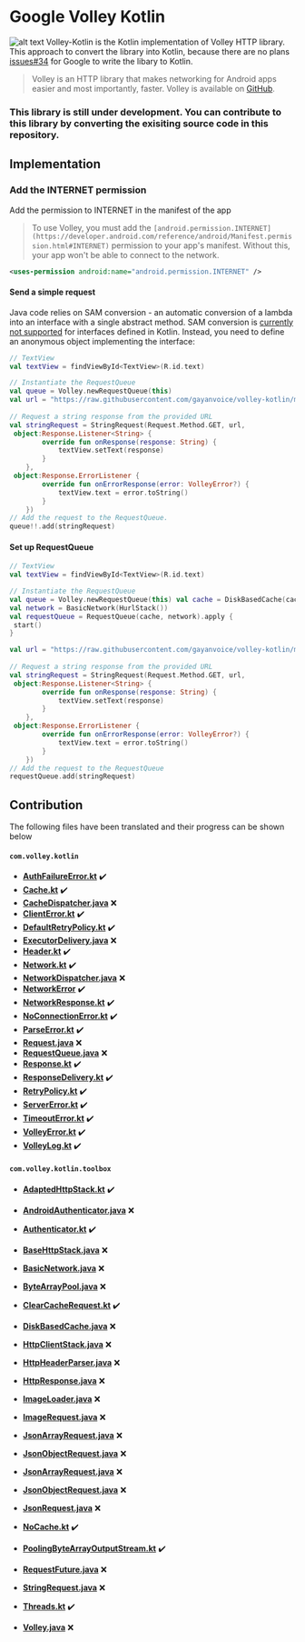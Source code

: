 # Google Volley Kotlin
![alt text](https://raw.githubusercontent.com/gayanvoice/volley-kotlin/master/data/volleyball.png "Logo Title Text 1")
Volley-Kotlin is the Kotlin implementation of Volley HTTP library. This approach to convert the library into Kotlin, because there are no plans [issues#34](https://github.com/google/volley/issues/34) for Google to write the libary to Kotlin.

>Volley is an HTTP library that makes networking for Android apps easier and most importantly, faster. Volley is available on [GitHub](https://github.com/google/volley).

### This library is still under development. You can contribute to this library by converting the exisiting source code in this repository.

##  Implementation
### Add the INTERNET permission
Add the permission to INTERNET in the manifest of the app
>To use Volley, you must add the `[android.permission.INTERNET](https://developer.android.com/reference/android/Manifest.permission.html#INTERNET)` permission to your app's manifest. Without this, your app won't be able to connect to the network.

```XML
<uses-permission android:name="android.permission.INTERNET" />
```
#### Send a simple request
Java code relies on SAM conversion - an automatic conversion of a lambda into an interface with a single abstract method. SAM conversion is [currently not supported](https://youtrack.jetbrains.com/issue/KT-7770) for interfaces defined in Kotlin. Instead, you need to define an anonymous object implementing the interface:
```Kotlin
// TextView
val textView = findViewById<TextView>(R.id.text)

// Instantiate the RequestQueue
val queue = Volley.newRequestQueue(this)  
val url = "https://raw.githubusercontent.com/gayanvoice/volley-kotlin/master/data/sample.txt" 
 
// Request a string response from the provided URL
val stringRequest = StringRequest(Request.Method.GET, url,  
 object:Response.Listener<String> {  
        override fun onResponse(response: String) {  
            textView.setText(response)  
        }  
    },  
 object:Response.ErrorListener {  
        override fun onErrorResponse(error: VolleyError?) {  
            textView.text = error.toString()  
        }  
    })
// Add the request to the RequestQueue.  
queue!!.add(stringRequest)
```
#### Set up RequestQueue
```Kotlin
// TextView
val textView = findViewById<TextView>(R.id.text)

// Instantiate the RequestQueue
val queue = Volley.newRequestQueue(this) val cache = DiskBasedCache(cacheDir, 1024 * 1024) // 1MB cap  
val network = BasicNetwork(HurlStack())  
val requestQueue = RequestQueue(cache, network).apply {  
 start()
}

val url = "https://raw.githubusercontent.com/gayanvoice/volley-kotlin/master/data/sample.txt" 
 
// Request a string response from the provided URL
val stringRequest = StringRequest(Request.Method.GET, url,  
 object:Response.Listener<String> {  
        override fun onResponse(response: String) {  
            textView.setText(response)  
        }  
    },  
 object:Response.ErrorListener {  
        override fun onErrorResponse(error: VolleyError?) {  
            textView.text = error.toString()  
        }  
    })
// Add the request to the RequestQueue
requestQueue.add(stringRequest)
```
## Contribution

The following files have been translated and their progress can be shown below

#### `com.volley.kotlin`
 - **[AuthFailureError.kt](https://github.com/gayanvoice/volley-kotlin/blob/master/library/src/main/java/com/volley/kotlin/AuthFailureError.kt)** ✔️
 - **[Cache.kt](https://github.com/gayanvoice/volley-kotlin/blob/master/library/src/main/java/com/volley/kotlin/Cache.kt)** ✔️
 - **[CacheDispatcher.java](https://github.com/gayanvoice/volley-kotlin/blob/master/library/src/main/java/com/volley/kotlin/CacheDispatcher.java)** ❌
 - **[ClientError.kt](https://github.com/gayanvoice/volley-kotlin/blob/master/library/src/main/java/com/volley/kotlin/ClientError.kt)** ✔️
 - **[DefaultRetryPolicy.kt](https://github.com/gayanvoice/volley-kotlin/blob/master/library/src/main/java/com/volley/kotlin/DefaultRetryPolicy.kt)** ✔️
 - **[ExecutorDelivery.java](https://github.com/gayanvoice/volley-kotlin/blob/master/library/src/main/java/com/volley/kotlin/ExecutorDelivery.java)** ❌
 - **[Header.kt](https://github.com/gayanvoice/volley-kotlin/blob/master/library/src/main/java/com/volley/kotlin/Header.kt)** ✔️
 - **[Network.kt](https://github.com/gayanvoice/volley-kotlin/blob/master/library/src/main/java/com/volley/kotlin/Network.java)** ✔️
 - **[NetworkDispatcher.java](https://github.com/gayanvoice/volley-kotlin/blob/master/library/src/main/java/com/volley/kotlin/NetworkDispatcher.java)** ❌
 - **[NetworkError](https://github.com/gayanvoice/volley-kotlin/blob/master/library/src/main/java/com/volley/kotlin/NetworkError.kt)** ✔️
 - **[NetworkResponse.kt](https://github.com/gayanvoice/volley-kotlin/blob/master/library/src/main/java/com/volley/kotlin/NetworkResponse.kt)** ✔️
 - **[NoConnectionError.kt](https://github.com/gayanvoice/volley-kotlin/blob/master/library/src/main/java/com/volley/kotlin/NoConnectionError.kt)** ✔️
 - **[ParseError.kt](https://github.com/gayanvoice/volley-kotlin/blob/master/library/src/main/java/com/volley/kotlin/ParseError.kt)** ✔️
 - **[Request.java](https://github.com/gayanvoice/volley-kotlin/blob/master/library/src/main/java/com/volley/kotlin/Request.java)** ❌
 - **[RequestQueue.java](https://github.com/gayanvoice/volley-kotlin/blob/master/library/src/main/java/com/volley/kotlin/RequestQueue.java)** ❌
 - **[Response.kt](https://github.com/gayanvoice/volley-kotlin/blob/master/library/src/main/java/com/volley/kotlin/Response.kt)** ✔️
 - **[ResponseDelivery.kt](https://github.com/gayanvoice/volley-kotlin/blob/master/library/src/main/java/com/volley/kotlin/ResponseDelivery.kt)** ✔️
 - **[RetryPolicy.kt](https://github.com/gayanvoice/volley-kotlin/blob/master/library/src/main/java/com/volley/kotlin/RetryPolicy.kt)** ✔️ 
 - **[ServerError.kt](https://github.com/gayanvoice/volley-kotlin/blob/master/library/src/main/java/com/volley/kotlin/ServerError.kt)** ✔️
 - **[TimeoutError.kt](https://github.com/gayanvoice/volley-kotlin/blob/master/library/src/main/java/com/volley/kotlin/TimeoutError.kt)** ✔️
 - **[VolleyError.kt](https://github.com/gayanvoice/volley-kotlin/blob/master/library/src/main/java/com/volley/kotlin/VolleyError.kt)** ✔️
 - **[VolleyLog.kt](https://github.com/gayanvoice/volley-kotlin/blob/master/library/src/main/java/com/volley/kotlin/VolleyLog.kt)** ✔️

#### `com.volley.kotlin.toolbox`
- **[AdaptedHttpStack.kt](https://github.com/gayanvoice/volley-kotlin/blob/master/library/src/main/java/com/volley/kotlin/toolbox/AdaptedHttpStack.kt)** ✔️
- **[AndroidAuthenticator.java](https://github.com/gayanvoice/volley-kotlin/blob/master/library/src/main/java/com/volley/kotlin/toolbox/AndroidAuthenticator.java)** ❌
- **[Authenticator.kt](https://github.com/gayanvoice/volley-kotlin/blob/master/library/src/main/java/com/volley/kotlin/toolbox/Authenticator.kt)** ✔️
- **[BaseHttpStack.java](https://github.com/gayanvoice/volley-kotlin/blob/master/library/src/main/java/com/volley/kotlin/toolbox/BaseHttpStack.java)** ❌
- **[BasicNetwork.java](https://github.com/gayanvoice/volley-kotlin/blob/master/library/src/main/java/com/volley/kotlin/toolbox/BasicNetwork.java)** ❌
- **[ByteArrayPool.java](https://github.com/gayanvoice/volley-kotlin/blob/master/library/src/main/java/com/volley/kotlin/toolbox/ByteArrayPool.java)** ❌
- **[ClearCacheRequest.kt](https://github.com/gayanvoice/volley-kotlin/blob/master/library/src/main/java/com/volley/kotlin/toolbox/ClearCacheRequest.kt)** ✔️
- **[DiskBasedCache.java](https://github.com/gayanvoice/volley-kotlin/blob/master/library/src/main/java/com/volley/kotlin/toolbox/DiskBasedCache.java)** ❌
- **[HttpClientStack.java](https://github.com/gayanvoice/volley-kotlin/blob/master/library/src/main/java/com/volley/kotlin/toolbox/HttpClientStack.java)** ❌
- **[HttpHeaderParser.java](https://github.com/gayanvoice/volley-kotlin/blob/master/library/src/main/java/com/volley/kotlin/toolbox/HttpHeaderParser.java)** ❌

- **[HttpResponse.java](https://github.com/gayanvoice/volley-kotlin/blob/master/library/src/main/java/com/volley/kotlin/toolbox/HttpResponse.java)** ❌
- **[ImageLoader.java](https://github.com/gayanvoice/volley-kotlin/blob/master/library/src/main/java/com/volley/kotlin/toolbox/ImageLoader.java)** ❌
- **[ImageRequest.java](https://github.com/gayanvoice/volley-kotlin/blob/master/library/src/main/java/com/volley/kotlin/toolbox/ImageRequest.java)** ❌
- **[JsonArrayRequest.java](https://github.com/gayanvoice/volley-kotlin/blob/master/library/src/main/java/com/volley/kotlin/toolbox/JsonArrayRequest.java)** ❌
- **[JsonObjectRequest.java](https://github.com/gayanvoice/volley-kotlin/blob/master/library/src/main/java/com/volley/kotlin/toolbox/JsonObjectRequest.java)** ❌
- **[JsonArrayRequest.java](https://github.com/gayanvoice/volley-kotlin/blob/master/library/src/main/java/com/volley/kotlin/toolbox/JsonArrayRequest.java)** ❌
- **[JsonObjectRequest.java](https://github.com/gayanvoice/volley-kotlin/blob/master/library/src/main/java/com/volley/kotlin/toolbox/JsonObjectRequest.java)** ❌
- **[JsonRequest.java](https://github.com/gayanvoice/volley-kotlin/blob/master/library/src/main/java/com/volley/kotlin/toolbox/JsonRequest.java)** ❌
- **[NoCache.kt](https://github.com/gayanvoice/volley-kotlin/blob/master/library/src/main/java/com/volley/kotlin/toolbox/NoCache.kt)** ✔️
- **[PoolingByteArrayOutputStream.kt](https://github.com/gayanvoice/volley-kotlin/blob/master/library/src/main/java/com/volley/kotlin/toolbox/PoolingByteArrayOutputStream.kt)** ✔️
- **[RequestFuture.java](https://github.com/gayanvoice/volley-kotlin/blob/master/library/src/main/java/com/volley/kotlin/toolbox/RequestFuture.java)** ❌
- **[StringRequest.java](https://github.com/gayanvoice/volley-kotlin/blob/master/library/src/main/java/com/volley/kotlin/toolbox/StringRequest.java)** ❌
- **[Threads.kt](https://github.com/gayanvoice/volley-kotlin/blob/master/library/src/main/java/com/volley/kotlin/toolbox/Threads.kt)** ✔️
- **[Volley.java](https://github.com/gayanvoice/volley-kotlin/blob/master/library/src/main/java/com/volley/kotlin/toolbox/Volley.java)** ❌
 
